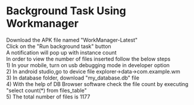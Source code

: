 # Background Task Using Workmanager
 Download the APK file named "WorkManager-Latest"\
 Click on the "Run background task" button\
 A notification will pop up with instance count\
 In order to view the number of files inserted follow the below steps\
     1) In your mobile, turn on usb debugging mode in developer option\
     2) In android studio,go to device file explorer->data->com.example.wm\
     3) In database folder, download "my_database.db" file\
     4) With the help of DB Browser software check the file count by executing "select count(*) from files_table"\
     5) The total number of files is 1177
